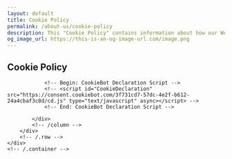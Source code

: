 ```yaml
---
layout: default
title: Cookie Policy
permalink: /about-us/cookie-policy
description: This "Cookie Policy" contains information about how our Website uses cookies to distinguish you from other users of our Website.
og_image_url: https://this-is-an-og-image-url.com/image.png
---
```

<section class="wrapper bg-light">
    <div class="container py-14 py-md-16">
        <div class="row mt-8 mt-md-12">
            <div class="col-md-10 offset-md-1 text-justify">
                <h2 class="display-4 mb-9 px-xl-11 text-center">Cookie Policy</h2>
                
                <!-- Begin: CookieBot Declaration Script -->
                <!-- <script id="CookieDeclaration" src="https://consent.cookiebot.com/3f731cd7-57dc-4e2f-b612-24a4cbaf3c8d/cd.js" type="text/javascript" async></script> -->
                <!-- End: CookieBot Declaration Script -->

            </div>
            <!-- /column -->
        </div>
        <!-- /.row -->    
    </div>
    <!-- /.container -->
</section>
<!-- /section -->